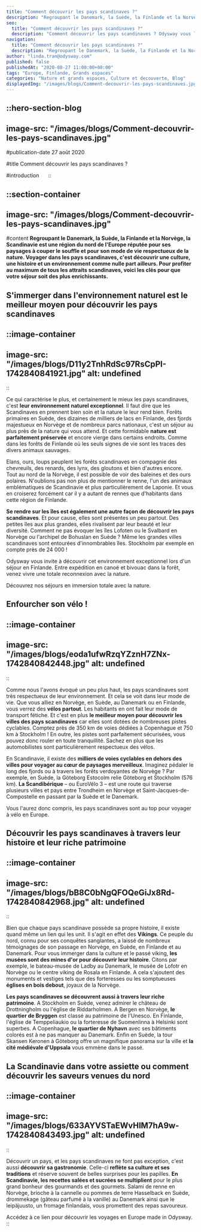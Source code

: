 ```yaml
---
title: "Comment découvrir les pays scandinaves ?"
description: "Regroupant le Danemark, la Suède, la Finlande et la Norvège, la Scandinavie est une région du nord de l'Europe réputée pour ses paysages à couper le souffle et pour son mode de vie respectueux de la nature. Voyager dans les pays scandinaves, c'est découvrir une culture, une histoire et un environnement comme nulle part ailleurs. Pour profiter au maximum de tous les attraits scandinaves, voici les clés pour que votre séjour soit des plus enrichissants."
seo:
  title: "Comment découvrir les pays scandinaves ?"
  description: "Comment découvrir les pays scandinaves ? Odysway vous livre ses conseils pour s'immerger dans cette région regorgant de richesses..."
navigation:
  title: "Comment découvrir les pays scandinaves ?"
  description: "Regroupant le Danemark, la Suède, la Finlande et la Norvège, la Scandinavie est une région du nord de l'Europe réputée pour ses paysages à couper le souffle et pour son mode de vie respectueux de la nature. Voyager dans les pays scandinaves, c'est découvrir une culture, une histoire et un environnement comme nulle part ailleurs. Pour profiter au maximum de tous les attraits scandinaves, voici les clés pour que votre séjour soit des plus enrichissants."
author: "linda.tran@odysway.com"
published: false
publishedAt: "2020-08-27 11:00:00+00:00"
tags: "Europe, Finlande, Grands espaces"
categories: "Nature et grands espaces, Culture et decouverte, Blog"
displayedImg: "/images/blogs/Comment-decouvrir-les-pays-scandinaves.jpg"
---
```


::hero-section-blog
---
image-src: "/images/blogs/Comment-decouvrir-les-pays-scandinaves.jpg"
---
#publication-date
27 août 2020

#title
Comment découvrir les pays scandinaves ?

#introduction
    
::

::section-container
---
image-src: "/images/blogs/Comment-decouvrir-les-pays-scandinaves.jpg"
---
#content
**Regroupant le Danemark, la Suède, la Finlande et la Norvège, la Scandinavie est une région du nord de l'Europe réputée pour ses paysages à couper le souffle et pour son mode de vie respectueux de la nature. Voyager dans les pays scandinaves, c'est découvrir une culture, une histoire et un environnement comme nulle part ailleurs. Pour profiter au maximum de tous les attraits scandinaves, voici les clés pour que votre séjour soit des plus enrichissants.**

## S'immerger dans l'environnement naturel est le meilleur moyen pour découvrir les pays scandinaves

::image-container
---
image-src: "/images/blogs/D11y2TnhRdSc97RsCpPI-1742840841921.jpg"
alt: undefined
---
::

Ce qui caractérise le plus, et certainement le mieux les pays scandinaves, c'est **leur environnement naturel exceptionnel**. Il faut dire que les Scandinaves en prennent bien soin et la nature le leur rend bien. Forêts primaires en Suède, des dizaines de milliers de lacs en Finlande, des fjords majestueux en Norvège et de nombreux parcs nationaux, c'est un séjour au plus près de la nature qui vous attend. Et cette formidable **nature est parfaitement préservée** et encore vierge dans certains endroits. Comme dans les forêts de Finlande où les seuls signes de vie sont les traces des divers animaux sauvages.

Elans, ours, loups peuplent les forêts scandinaves en compagnie des chevreuils, des renards, des lynx, des gloutons et bien d'autres encore. Tout au nord de la Norvège, il est possible de voir des baleines et des ours polaires. N'oublions pas non plus de mentionner le renne, l'un des animaux emblématiques de Scandinavie et plus particulièrement de Laponie. Et vous en croiserez forcément car il y a autant de rennes que d'habitants dans cette région de Finlande.

**Se rendre sur les îles est également une autre façon de découvrir les pays scandinaves**. Et pour cause, elles sont présentes un peu partout. Des petites îles aux plus grandes, elles rivalisent par leur beauté et leur diversité. Comment ne pas évoquer les îles Lofoten ou le Svalbard en Norvège ou l'archipel de Bohuslan en Suède ? Même les grandes villes scandinaves sont entourées d'innombrables îles. Stockholm par exemple en compte près de 24 000 !

Odysway vous invite à découvrir cet environnement exceptionnel lors d'un séjour en Finlande. Entre expédition en canoë et bivouac dans la forêt, venez vivre une totale reconnexion avec la nature.

Découvrez nos séjours en immersion totale avec la nature.

## Enfourcher son vélo !

::image-container
---
image-src: "/images/blogs/eoda1ufwRzqYZznH7ZNx-1742840842448.jpg"
alt: undefined
---
::

Comme nous l'avons évoqué un peu plus haut, les pays scandinaves sont très respectueux de leur environnement. Et cela se voit dans leur mode de vie. Que vous alliez en Norvège, en Suède, au Danemark ou en Finlande, vous verrez des **vélos partout**. Les habitants en ont fait leur mode de transport fétiche. Et c'est en plus **le meilleur moyen pour découvrir les villes des pays scandinaves** car elles sont dotées de nombreuses pistes cyclables. Comptez près de 350 km de voies dédiées à Copenhague et 750 km à Stockholm ! En outre, les pistes sont parfaitement sécurisées, vous pouvez donc rouler en toute tranquillité. Sachez en plus que les automobilistes sont particulièrement respectueux des vélos.

En Scandinavie, il existe des **milliers de voies cyclables en dehors des villes pour voyager au cœur de paysages merveilleux**. Imaginez pédaler le long des fjords ou à travers les forêts verdoyantes de Norvège ? Par exemple, en Suède, la Göteborg Estocolm relie Göteborg et Stockholm (576 km). **La Scandibérique** – ou EuroVélo 3 – est une route qui traverse plusieurs villes et pays entre Trondheim en Norvège et Saint-Jacques-de-Compostelle en passant par la Suède et le Danemark.

Vous l'aurez donc compris, les pays scandinaves sont au top pour voyager à vélo en Europe.

## Découvrir les pays scandinaves à travers leur histoire et leur riche patrimoine

::image-container
---
image-src: "/images/blogs/bB8C0bNgQFOQeGiJx8Rd-1742840842968.jpg"
alt: undefined
---
::

Bien que chaque pays scandinave possède sa propre histoire, il existe quand même un lien qui les unit. Il s'agit en effet des **Vikings**. Ce peuple du nord, connu pour ses conquêtes sanglantes, a laissé de nombreux témoignages de son passage en Norvège, en Suède, en Finlande et au Danemark. Pour vous immerger dans la culture et le passé viking, **les musées sont des mines d'or pour découvrir leur histoire**. Citons par exemple, le bateau-musée de Ladby au Danemark, le musée de Lofotr en Norvège ou le centre viking de Rosala en Finlande. A cela s'ajoutent des monuments et vestiges tels que des forteresses ou les somptueuses **églises en bois debout**, joyaux de la Norvège.

**Les pays scandinaves se découvrent aussi à travers leur riche patrimoine**. A Stockholm en Suède, venez admirer le château de Drottningholm ou l'église de Riddarholmen. A Bergen en Norvège, **le quartier de Bryggen** est classé au patrimoine de l'Unesco. En Finlande, l'église de Temppeliaukio ou la forteresse de Suomenlinna à Helsinki sont superbes. A Copenhague, **le quartier de Nyhavn** avec ses bâtiments colorés est à ne pas manquer au Danemark. Enfin en Suède, la tour Skansen Keronen à Göteborg offre un magnifique panorama sur la ville et **la cité médiévale d'Uppsala** vous emmène dans le passé.

## La Scandinavie dans votre assiette ou comment découvrir les saveurs venues du nord

::image-container
---
image-src: "/images/blogs/633AYVSTaEWvHlM7hA9w-1742840843493.jpg"
alt: undefined
---
::

Découvrir un pays, et les pays scandinaves ne font pas exception, c'est aussi **découvrir** **sa gastronomie**. Celle-ci **reflète sa culture et ses traditions** et réserve souvent de belles surprises pour les papilles. **En Scandinavie, les recettes salées et sucrées se multiplient** pour le plus grand bonheur des gourmands et des gourmets. Salami de renne en Norvège, brioche à la cannelle ou pommes de terre Hasselback en Suède, drommekage (gâteau parfumé à la vanille) au Danemark ainsi que le leipäjuusto, un fromage finlandais, vous promettent des repas savoureux.

Accédez à ce lien pour découvrir les voyages en Europe made in Odysway.
::
